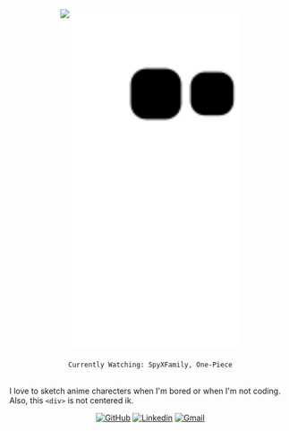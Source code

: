 <!-- ![hmmm](https://github.com/xtanion/xtanion/blob/output/github-contribution-grid-snake.svg) -->

<div align="center">
 
  <img src="https://c.tenor.com/024XGL8zxiAAAAAi/nezuko-spin.gif" width="50" width="60" align="top">
  <img src="https://github.com/xtanion/xtanion/blob/output/github-contribution-grid-snake.svg" width="60%">
 
</div>

</br>
<div align="center" padding="10">
  <code>Currently Watching: SpyXFamily, One-Piece</code>
  </br>
</div>
</br>

I love to sketch anime charecters when I'm bored or when I'm not coding. Also, this `<div>` is not centered ik. 

<div align="center" padding="10">
  
  [![GitHub](https://img.shields.io/github/followers/xtanion?label=xtanion&style=social)](https://github.com/xtanion)
  [![Linkedin](https://img.shields.io/badge/%20-LinkedIn-blue?style=flat&logo=linkedin)](https://www.linkedin.com/in/xtanion/)
  [![Gmail](https://img.shields.io/badge/%20-Gmail-orange?style=flat&logo=gmail)](mailto:anandshivam54321@gmail.com)

</div>
